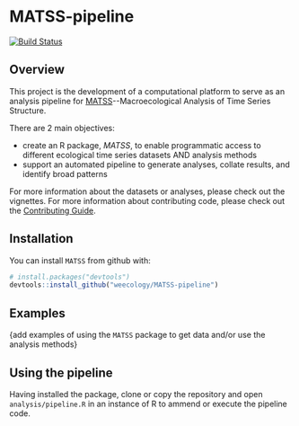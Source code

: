 # MATSS-pipeline

[![Build Status](https://travis-ci.org/weecology/MATSS.svg?branch=master)](https://travis-ci.org/weecology/MATSS)

## Overview
This project is the development of a computational platform to serve as an analysis pipeline for [MATSS](https://github.com/weecology/MATSS)--Macroecological Analysis of Time Series Structure.

There are 2 main objectives:

* create an R package, *MATSS*, to enable programmatic access to different ecological time series datasets AND analysis methods
* support an automated pipeline to generate analyses, collate results, and identify broad patterns

For more information about the datasets or analyses, please check out the vignettes.
For more information about contributing code, please check out the [Contributing Guide](CONTRIBUTING.md).

## Installation

You can install `MATSS` from github with:

``` r
# install.packages("devtools")
devtools::install_github("weecology/MATSS-pipeline")
```

## Examples

{add examples of using the `MATSS` package to get data and/or use the analysis methods}


## Using the pipeline

Having installed the package, clone or copy the repository and open `analysis/pipeline.R` in an instance of R to ammend or execute the pipeline code. 
